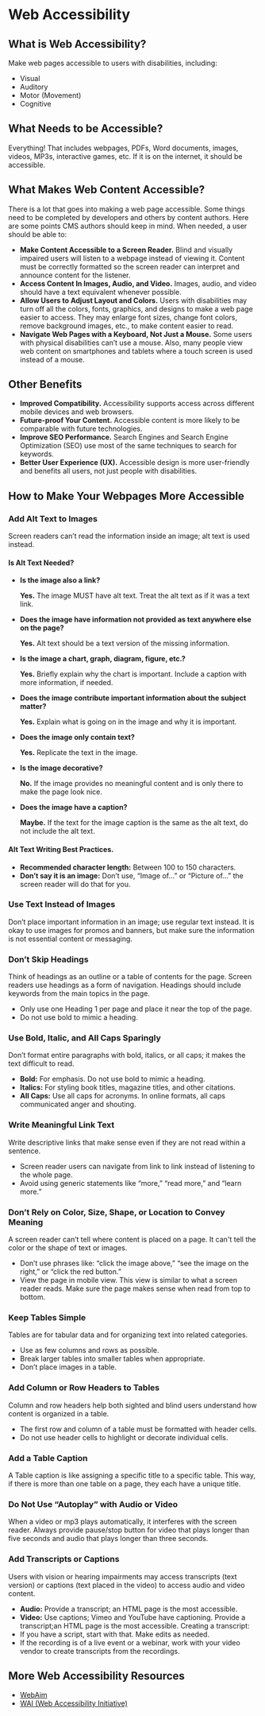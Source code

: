 # Web Accessibility
## What is Web Accessibility?
Make web pages accessible to users with disabilities, including:
* Visual
* Auditory
* Motor (Movement)
* Cognitive
## What Needs to be Accessible?
Everything! That includes webpages, PDFs, Word documents, images, videos, MP3s, interactive games, etc. If it is on the internet, it should be accessible.
## What Makes Web Content Accessible?
There is a lot that goes into making a web page accessible. Some things need to be completed by developers and others by content authors. Here are some points CMS authors should keep in mind.
When needed, a user should be able to:
* **Make Content Accessible to a Screen Reader.**
Blind and visually impaired users will listen to a webpage instead of viewing it. Content must be correctly formatted so the screen reader can interpret and announce content for the listener.
* **Access Content In Images, Audio, and Video.**
Images, audio, and video should have a text equivalent whenever possible.
* **Allow Users to Adjust Layout and Colors.**
Users with disabilities may turn off all the colors, fonts, graphics, and designs to make a web page easier to access. They may enlarge font sizes, change font colors, remove background images, etc., to make content easier to read.
* **Navigate Web Pages with a Keyboard, Not Just a Mouse.**
Some users with physical disabilities can’t use a mouse. Also, many people view web content on smartphones and tablets where a touch screen is used instead of a mouse.
## Other Benefits
* **Improved Compatibility.** Accessibility supports access across different mobile devices and web browsers.
* **Future-proof Your Content.** Accessible content is more likely to be comparable with future technologies.
* **Improve SEO Performance.** Search Engines and Search Engine Optimization (SEO) use most of the same techniques to search for keywords.
* **Better User Experience (UX).** Accessible design is more user-friendly and benefits all users, not just people with disabilities.
## How to Make Your Webpages More Accessible
### Add Alt Text to Images
Screen readers can’t read the information inside an image; alt text is used instead.
#### Is Alt Text Needed?
* **Is the image also a link?**

  **Yes.** The image MUST have alt text. Treat the alt text as if it was a text link.
* **Does the image have information not provided as text anywhere else on the page?**

  **Yes.** Alt text should be a text version of the missing information.
* **Is the image a chart, graph, diagram, figure, etc.?**

  **Yes.** Briefly explain why the chart is important. Include a caption with more information, if needed.
* **Does the image contribute important information about the subject matter?**

  **Yes.** Explain what is going on in the image and why it is important.
* **Does the image only contain text?**

  **Yes.** Replicate the text in the image.
* **Is the image decorative?**

  **No.** If the image provides no meaningful content and is only there to make the page look nice.
* **Does the image have a caption?**

  **Maybe.** If the text for the image caption is the same as the alt text, do not include the alt text.
#### Alt Text Writing Best Practices.
* **Recommended character length:** Between 100 to 150 characters.
* **Don’t say it is an image:** Don’t use, “Image of…” or “Picture of…” the screen reader will do that for you.
### Use Text Instead of Images
Don’t place important information in an image; use regular text instead. It is okay to use images for promos and banners, but make sure the information is not essential content or messaging.
### Don’t Skip Headings
Think of headings as an outline or a table of contents for the page. Screen readers use headings as a form of navigation. Headings should include keywords from the main topics in the page.
*	Only use one Heading 1 per page and place it near the top of the page.
*	Do not use bold to mimic a heading.
### Use Bold, Italic, and All Caps Sparingly
Don’t format entire paragraphs with bold, italics, or all caps; it makes the text difficult to read.
*	**Bold:** For emphasis.
Do not use bold to mimic a heading.
* **Italics:** For styling book titles, magazine titles, and other citations.
* **All Caps:** Use all caps for acronyms. In online formats, all caps communicated anger and shouting.
### Write Meaningful Link Text
Write descriptive links that make sense even if they are not read within a sentence.
*	Screen reader users can navigate from link to link instead of listening to the whole page.
*	Avoid using generic statements like “more,” “read more,” and “learn more.”
### Don’t Rely on Color, Size, Shape, or Location to Convey Meaning
A screen reader can’t tell where content is placed on a page. It can't tell the color or the shape of text or images.
* Don’t use phrases like: “click the image above,” “see the image on the right,” or “click the red button.”
* View the page in mobile view. This view is similar to what a screen reader reads. Make sure the page makes sense when read from top to bottom.
### Keep Tables Simple
Tables are for tabular data and for organizing text into related categories.
*	Use as few columns and rows as possible.
*	Break larger tables into smaller tables when appropriate.
*	Don’t place images in a table.
### Add Column or Row Headers to Tables 
Column and row headers help both sighted and blind users understand how content is organized in a table.
*	The first row and column of a table must be formatted with header cells.
*	Do not use header cells to highlight or decorate individual cells.
### Add a Table Caption
A Table caption is like assigning a specific title to a specific table. This way, if there is more than one table on a page, they each have a unique title.
### Do Not Use “Autoplay” with Audio or Video
When a video or mp3 plays automatically, it interferes with the screen reader. Always provide pause/stop button for video that plays longer than five seconds and audio that plays longer than three seconds.
### Add Transcripts or Captions
Users with vision or hearing impairments may access transcripts (text version) or captions (text placed in the video) to access audio and video content.
*	**Audio:** Provide a transcript; an HTML page is the most accessible.
*	**Video:** Use captions; Vimeo and YouTube have captioning. Provide a transcript;an HTML page is the most accessible.
Creating a transcript:
*	If you have a script, start with that. Make edits as needed.
*	If the recording is of a live event or a webinar, work with your video vendor to create transcripts from the recordings.
## More Web Accessibility Resources
* [WebAim](http://www.webaim.org/)
* [WAI (Web Accessibility Initiative)](http://www.w3.org/WAI)

